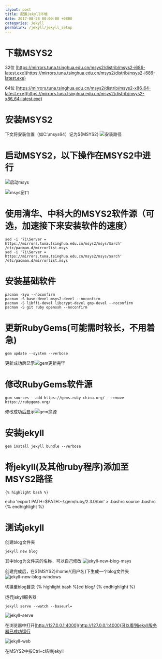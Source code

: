```yaml
---
layout: post
title: 配置Jekyll环境
date: 2017-08-28 00:00:00 +0800
categories: Jekyll
permalink: /jekyll/jekyll_setup
---
```


# 下载MSYS2
32位 
    [https://mirrors.tuna.tsinghua.edu.cn/msys2/distrib/msys2-i686-latest.exe](https://mirrors.tuna.tsinghua.edu.cn/msys2/distrib/msys2-i686-latest.exe)

64位 
    [https://mirrors.tuna.tsinghua.edu.cn/msys2/distrib/msys2-x86_64-latest.exe](https://mirrors.tuna.tsinghua.edu.cn/msys2/distrib/msys2-x86_64-latest.exe)

# 安装MSYS2

下文将安装位置（如C:\msys64）记为${MSYS2}
![安装路径]({{site.baseurl}}/pic/jekyll/msys-install-path.png)

# 启动MSYS2，以下操作在MSYS2中进行

![启动msys]({{site.baseurl}}/pic/jekyll/start-msys.png)
    
![msys窗口]({{site.baseurl}}/pic/jekyll/msys-windows.png)

# 使用清华、中科大的MSYS2软件源（可选，加速接下来安装软件的速度）

    
    sed -i '7i\Server = https://mirrors.tuna.tsinghua.edu.cn/msys2/msys/$arch' /etc/pacman.d/mirrorlist.msys
    sed -i '7i\Server = https://mirrors.tuna.tsinghua.edu.cn/msys2/msys/$arch' /etc/pacman.d/mirrorlist.msys

# 安装基础软件

    pacman -Syu --noconfirm
    pacman -S base-devel msys2-devel --noconfirm
    pacman -S libffi-devel libcrypt-devel gmp-devel --noconfirm
    pacman -S git ruby openssh --noconfirm

# 更新RubyGems(可能需时较长，不用着急)
    gem update --system --verbose

更新成功后显示![gem更新完毕]({{site.baseurl}}/pic/jekyll/ruby-update-completed.png)

# 修改RubyGems软件源
    gem sources --add https://gems.ruby-china.org/ --remove https://rubygems.org/
    
修改成功后显示![gem换源]({{site.baseurl}}/pic/jekyll/ruby-change-sources.png)

# 安装jekyll
    gem install jekyll bundle --verbose

# 将jekyll(及其他ruby程序)添加至MSYS2路径
    {% highlight bash %}
echo 'export PATH=$PATH:~/.gem/ruby/2.3.0/bin' > .bashrc
source .bashrc {% endhighlight %}

# 测试jekyll
创建blog文件夹
    
    jekyll new blog

其中blog为文件夹的名称，可以自己修改
![jekyll-new-blog-msys]({{site.baseurl}}/pic/jekyll/jekyll-new-blog-msys.png)

创建完成后，在${MSYS2}/home/{用户名}下生成一个blog文件夹
    ![jekyll-new-blog-windows]({{site.baseurl}}/pic/jekyll/jekyll-new-blog.png)

切换至blog目录
    {% highlight bash %}cd blog/ {% endhighlight %}

运行jekyll服务器
    
    jekyll serve --watch --baseurl= 
    
![jekyll-serve]({{site.baseurl}}/pic/jekyll/jekyll-serve.png)

在浏览器中打开[http://127.0.0.1:4000](http://127.0.0.1:4000)可以看到jekyll服务器已成功运行
        
![jekyll-web]({{site.baseurl}}/pic/jekyll/jekyll-web.png)

在MSYS2中按Ctrl+c结束jekyll
